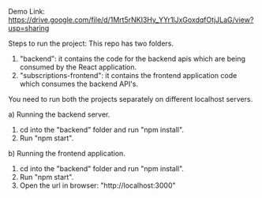 Demo Link: https://drive.google.com/file/d/1Mrt5rNKI3Hy_YYr1lJxGoxdqfOtjJLaG/view?usp=sharing

Steps to run the project:
This repo has two folders.
1. "backend": it contains the code for the backend apis which are being consumed by the React application.
2. "subscriptions-frontend": it contains the frontend application code which consumes the backend API's.

You need to run both the projects separately on different localhost servers.

a) Running the backend server.
   1. cd into the "backend" folder and run "npm install".
   2. Run "npm start".
   
b) Running the frontend application.
   1. cd into the "backend" folder and run "npm install".
   2. Run "npm start".
   3. Open the url in browser: "http://localhost:3000"
